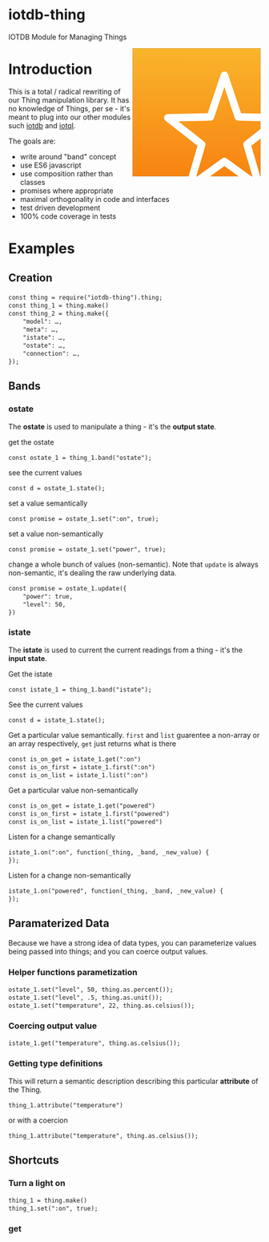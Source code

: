 # iotdb-thing
IOTDB Module for Managing Things

<img src="https://raw.githubusercontent.com/dpjanes/iotdb-homestar/master/docs/HomeStar.png" align="right" />

# Introduction 

This is a total / radical rewriting of our Thing manipulation library.
It has no knowledge of Things, per se - it's meant to plug into our
other modules such [iotdb]() and [iotql]().

The goals are:

* write around "band" concept
* use ES6 javascript
* use composition rather than classes
* promises where appropriate
* maximal orthogonality in code and interfaces
* test driven development
* 100% code coverage in tests

# Examples

## Creation

    const thing = require("iotdb-thing").thing;
    const thing_1 = thing.make()
    const thing_2 = thing.make({
        "model": …,
        "meta": …,
        "istate": …,
        "ostate": …,
        "connection": …,
    });

## Bands

### ostate

The **ostate** is used to manipulate a thing - it's the **output state**.

get the ostate

    const ostate_1 = thing_1.band("ostate");

see the current values 

    const d = ostate_1.state();

set a value semantically

    const promise = ostate_1.set(":on", true);

set a value non-semantically

    const promise = ostate_1.set("power", true);

change a whole bunch of values (non-semantic). Note that
`update` is always non-semantic, it's dealing the raw underlying data.

    const promise = ostate_1.update({
        "power": true,
        "level": 50,
    })


### istate

The **istate** is used to current the current readings from a thing - it's the **input state**.

Get the istate

    const istate_1 = thing_1.band("istate");

See the current values 

    const d = istate_1.state();

Get a particular value semantically. `first` and `list`
guarentee a non-array or an array respectively, `get`
just returns what is there

    const is_on_get = istate_1.get(":on")
    const is_on_first = istate_1.first(":on")
    const is_on_list = istate_1.list(":on")

Get a particular value non-semantically

    const is_on_get = istate_1.get("powered")
    const is_on_first = istate_1.first("powered")
    const is_on_list = istate_1.list("powered")

Listen for a change semantically

    istate_1.on(":on", function(_thing, _band, _new_value) {
    });

Listen for a change non-semantically

    istate_1.on("powered", function(_thing, _band, _new_value) {
    });

## Paramaterized Data

Because we have a strong idea of data types, you can parameterize
values being passed into things; and you can coerce output values.

### Helper functions parametization

    ostate_1.set("level", 50, thing.as.percent());
    ostate_1.set("level", .5, thing.as.unit());
    ostate_1.set("temperature", 22, thing.as.celsius());

### Coercing output value

    istate_1.get("temperature", thing.as.celsius());

### Getting type definitions

This will return a semantic description describing this 
particular **attribute** of the Thing.

    thing_1.attribute("temperature")

or with a coercion

    thing_1.attribute("temperature", thing.as.celsius());

## Shortcuts

### Turn a light on

    thing_1 = thing.make()
    thing_1.set(":on", true);

### get
